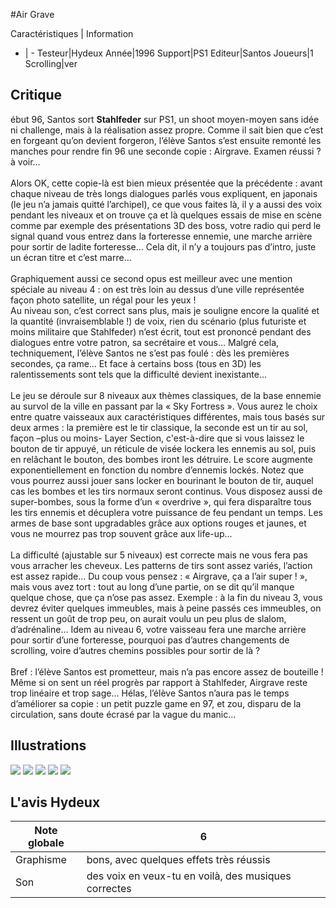 #Air Grave

Caractéristiques | Information
- | -
Testeur|Hydeux
Année|1996
Support|PS1
Editeur|Santos
Joueurs|1
Scrolling|ver

## Critique
ébut 96, Santos sort <b>Stahlfeder</b> sur PS1, un shoot moyen-moyen sans idée ni challenge, mais à la réalisation assez propre. Comme il sait bien que c’est en forgeant qu’on devient forgeron, l’élève Santos s’est ensuite remonté les manches pour rendre fin 96 une seconde copie : Airgrave. Examen réussi ? à voir…<br/><br/>Alors OK, cette copie-là est bien mieux présentée que la précédente : avant chaque niveau de très longs dialogues parlés vous expliquent, en japonais (le jeu n’a jamais quitté l’archipel), ce que vous faites là, il y a aussi des voix pendant les niveaux et on trouve ça et là quelques essais de mise en scène comme par exemple des présentations 3D des boss, votre radio qui perd le signal quand vous entrez dans la forteresse ennemie, une marche arrière pour sortir de ladite forteresse… Cela dit, il n’y a toujours pas d’intro, juste un écran titre et c’est marre…<br/><br/>Graphiquement aussi ce second opus est meilleur avec une mention spéciale au niveau 4 : on est très loin au dessus d’une ville représentée façon photo satellite, un régal pour les yeux !<br/>Au niveau son, c’est correct sans plus, mais je souligne encore la qualité et la quantité (invraisemblable !) de voix, rien du scénario (plus futuriste et moins militaire que Stahlfeder) n’est écrit, tout est prononcé pendant des dialogues entre votre patron, sa secrétaire et vous… Malgré cela, techniquement, l’élève Santos ne s’est pas foulé : dès les premières secondes, ça rame… Et face à certains boss (tous en 3D) les ralentissements sont tels que la difficulté devient inexistante…<br/><br/>Le jeu se déroule sur 8 niveaux aux thèmes classiques, de la base ennemie au survol de la ville en passant par la « Sky Fortress ». Vous aurez le choix entre quatre vaisseaux aux caractéristiques différentes, mais tous basés sur deux armes : la première est le tir classique, la seconde est un tir au sol, façon –plus ou moins- Layer Section, c'est-à-dire que si vous laissez le bouton de tir appuyé, un réticule de visée lockera les ennemis au sol, puis en relâchant le bouton, des bombes iront les détruire. Le score augmente exponentiellement en fonction du nombre d’ennemis lockés. Notez que vous pourrez aussi jouer sans locker en bourinant le bouton de tir, auquel cas les bombes et les tirs normaux seront continus. Vous disposez aussi de super-bombes, sous la forme d’un « overdrive », qui fera disparaître tous les tirs ennemis et décuplera votre puissance de feu pendant un temps. Les armes de base sont upgradables grâce aux options rouges et jaunes, et vous ne mourrez pas trop souvent grâce aux life-up…<br/><br/>La difficulté (ajustable sur 5 niveaux) est correcte mais ne vous fera pas vous arracher les cheveux. Les patterns de tirs sont assez variés, l’action est assez rapide… Du coup vous pensez : « Airgrave, ça a l’air super ! », mais vous avez tort : tout au long d’une partie, on se dit qu’il manque quelque chose, que ça n’ose pas assez. Exemple : à la fin du niveau 3, vous devrez éviter quelques immeubles, mais à peine passés ces immeubles, on ressent un goût de trop peu, on aurait voulu un peu plus de slalom, d’adrénaline… Idem au niveau 6, votre vaisseau fera une marche arrière pour sortir d’une forteresse, pourquoi pas d’autres changements de scrolling, voire d’autres chemins possibles pour sortir de là ?<br/><br/>Bref : l’élève Santos est prometteur, mais n’a pas encore assez de bouteille ! Même si on sent un réel progrès par rapport à Stahlfeder, Airgrave reste trop linéaire et trop sage… Hélas, l’élève Santos n’aura pas le temps d’améliorer sa copie : un petit puzzle game en 97, et zou, disparu de la circulation, sans doute écrasé par la vague du manic…<br/>

## Illustrations
![](http://www.shmup.com/images/thumbs/img_fiche_1_1030.jpg)
![](http://www.shmup.com/images/thumbs/img_fiche_2_1030.jpg)
![](http://www.shmup.com/images/thumbs/img_fiche_3_1030.jpg)
![](http://www.shmup.com/images/thumbs/img_fiche_4_1030.jpg)
![](http://www.shmup.com/images/thumbs/img_fiche_5_1030.jpg)

## L'avis Hydeux
Note globale|6
-|-
Graphisme|bons, avec quelques effets très réussis 
Son|des voix en veux-tu en voilà, des musiques correctes
